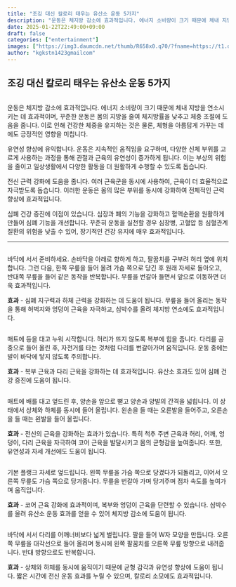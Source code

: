 ```yaml
---
title: "조깅 대신 칼로리 태우는 유산소 운동 5가지"
description: "운동은 체지방 감소에 효과적입니다. 에너지 소비량이 크기 때문에 체내 지방을 연소시키는 데 효과적이며, 꾸준한 운동은 몸의 지방을 줄여 체지방률을 낮추고 체중 조절에 도움을 줍니다. 이로 인해 건강한 체중을 유지하는 것은 물론, 체형을 아름답게 가꾸는 데에도 긍정적인 "
date: 2025-01-22T22:49:00+09:00
draft: false
categories: ["entertainment"]
images: ["https://img3.daumcdn.net/thumb/R658x0.q70/?fname=https://t1.daumcdn.net/news/202501/05/tenbody/20250105073022572iqix.jpg", "https://t1.daumcdn.net/news/202501/05/tenbody/20250105073022911imzb.gif", "https://t1.daumcdn.net/news/202501/05/tenbody/20250105073023212opzz.gif", "https://t1.daumcdn.net/news/202501/05/tenbody/20250105073023560bfzs.gif", "https://t1.daumcdn.net/news/202501/05/tenbody/20250105073023869kuuo.gif"]
author: "kgkstn1423gmailcom"
---
```


<h2 >조깅 대신 칼로리 태우는 유산소 운동 5가지</h2> <figure ><img src="https://img3.daumcdn.net/thumb/R658x0.q70/?fname=https://t1.daumcdn.net/news/202501/05/tenbody/20250105073022572iqix.jpg" alt=""/></figure> <p>운동은 체지방 감소에 효과적입니다. 에너지 소비량이 크기 때문에 체내 지방을 연소시키는 데 효과적이며, 꾸준한 운동은 몸의 지방을 줄여 체지방률을 낮추고 체중 조절에 도움을 줍니다. 이로 인해 건강한 체중을 유지하는 것은 물론, 체형을 아름답게 가꾸는 데에도 긍정적인 영향을 미칩니다.</p> <p>유연성 향상에 유익합니다. 운동은 지속적인 움직임을 요구하며, 다양한 신체 부위를 고르게 사용하는 과정을 통해 관절과 근육의 유연성이 증가하게 됩니다. 이는 부상의 위험을 줄이고 일상생활에서 다양한 활동을 더 원활하게 수행할 수 있도록 돕습니다.</p> <p>전신 근력 강화에 도움을 줍니다. 여러 근육군을 동시에 사용하여, 근육이 더 효율적으로 자극받도록 돕습니다. 이러한 운동은 몸의 많은 부위를 동시에 강화하여 전체적인 근력 향상에 효과적입니다.</p> <p>심폐 건강 증진에 이점이 있습니다. 심장과 폐의 기능을 강화하고 혈액순환을 원활하게 만들어 심폐 기능을 개선합니다. 꾸준히 운동을 실천할 경우 심장병, 고혈압 등 심혈관계 질환의 위험을 낮출 수 있어, 장기적인 건강 유지에 매우 효과적입니다.</p> <hr /> <figure ><img src="https://t1.daumcdn.net/news/202501/05/tenbody/20250105073022911imzb.gif" alt=""/></figure> <p>바닥에 서서 준비하세요. 손바닥을 아래로 향하게 하고, 팔꿈치를 구부려 허리 옆에 위치합니다. 그런 다음, 한쪽 무릎을 들어 올려 가슴 쪽으로 당긴 후 원래 자세로 돌아오고, 반대쪽 무릎을 들어 같은 동작을 반복합니다. 무릎을 번갈아 들면서 앞으로 이동하면 더욱 효과적입니다.</p> <p><strong>효과</strong> - 심폐 지구력과 하체 근력을 강화하는 데 도움이 됩니다. 무릎을 들어 올리는 동작을 통해 허벅지와 엉덩이 근육을 자극하고, 심박수를 올려 체지방 연소에도 효과적입니다.</p> <figure ><img src="https://t1.daumcdn.net/news/202501/05/tenbody/20250105073023212opzz.gif" alt=""/></figure> <p>매트에 등을 대고 누워 시작합니다. 허리가 뜨지 않도록 복부에 힘을 줍니다. 다리를 공중으로 들어 올린 후, 자전거를 타는 것처럼 다리를 번갈아가며 움직입니다. 운동 중에는 발이 바닥에 닿지 않도록 주의합니다.</p> <p><strong>효과</strong> - 복부 근육과 다리 근육을 강화하는 데 효과적입니다. 유산소 효과도 있어 심폐 건강 증진에 도움이 됩니다.</p> <figure ><img src="https://t1.daumcdn.net/news/202501/05/tenbody/20250105073023560bfzs.gif" alt=""/></figure> <p>매트에 배를 대고 엎드린 후, 양손을 앞으로 뻗고 양손과 양발의 간격을 넓힙니다. 이 상태에서 상체와 하체를 동시에 들어 올립니다. 왼손을 들 때는 오른발을 들어주고, 오른손을 들 때는 왼발을 들어 올립니다.</p> <p><strong>효과</strong> - 전신의 근육을 강화하는 효과가 있습니다. 특히 척추 주변 근육과 허리, 어깨, 엉덩이, 다리 근육을 자극하여 코어 근육을 발달시키고 몸의 균형감을 높여줍니다. 또한, 유연성과 자세 개선에도 도움이 됩니다.</p> <figure ><img src="https://t1.daumcdn.net/news/202501/05/tenbody/20250105073023869kuuo.gif" alt=""/></figure> <p>기본 플랭크 자세로 엎드립니다. 왼쪽 무릎을 가슴 쪽으로 당겼다가 되돌리고, 이어서 오른쪽 무릎도 가슴 쪽으로 당겨줍니다. 무릎을 번갈아 가며 당겨주며 점차 속도를 높여가며 움직입니다.</p> <p><strong>효과</strong> - 코어 근육 강화에 효과적이며, 복부와 엉덩이 근육을 단련할 수 있습니다. 심박수를 올려 유산소 운동 효과를 얻을 수 있어 체지방 감소에 도움이 됩니다.</p> <figure ><img src="https://t1.daumcdn.net/news/202501/05/tenbody/20250105073024291egyi.gif" alt=""/></figure> <p>바닥에 서서 다리를 어깨너비보다 넓게 벌립니다. 팔을 들어 W자 모양을 만듭니다. 오른쪽 무릎을 대각선으로 들어 올리며 동시에 왼쪽 팔꿈치를 오른쪽 무릎 방향으로 내려줍니다. 반대 방향으로도 반복합니다.</p> <p><strong>효과</strong> - 상체와 하체를 동시에 움직이기 때문에 균형 감각과 유연성 향상에 도움이 됩니다. 짧은 시간에 전신 운동 효과를 누릴 수 있으며, 칼로리 소모에도 효과적입니다.</p>